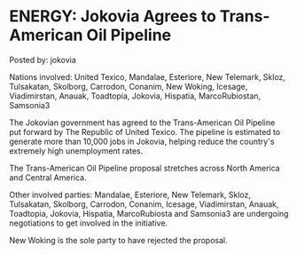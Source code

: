 # ENERGY: Jokovia Agrees to Trans-American Oil Pipeline

Posted by: jokovia

Nations involved: United Texico, Mandalae, Esteriore, New Telemark, Skloz, Tulsakatan, Skolborg, Carrodon, Conanim, New Woking, Icesage, Viadimirstan, Anauak, Toadtopia, Jokovia, Hispatia, MarcoRubiostan, Samsonia3

The Jokovian government has agreed to the Trans-American Oil Pipeline put forward by The Republic of United Texico. The pipeline is estimated to generate more than 10,000 jobs in Jokovia, helping reduce the country's extremely high unemployment rates.

The Trans-American Oil Pipeline proposal stretches across North America and Central America. 

Other involved parties: Mandalae, Esteriore, New Telemark, Skloz, Tulsakatan, Skolborg, Carrodon, Conanim, Icesage, Viadimirstan, Anauak, Toadtopia, Jokovia, Hispatia, MarcoRubiosta and Samsonia3 are undergoing negotiations to get involved in the initiative.

New Woking is the sole party to have rejected the proposal.